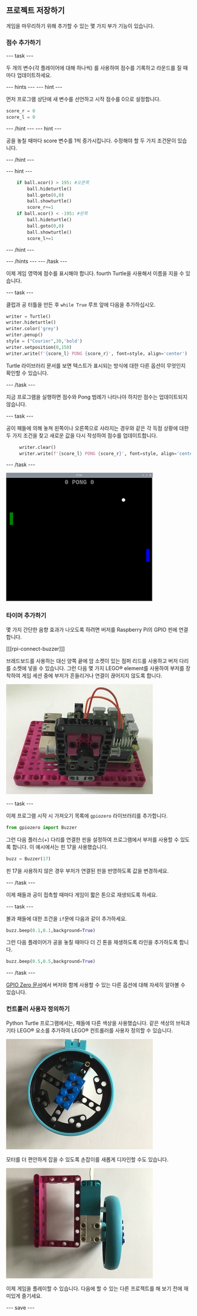 ## 프로젝트 저장하기

게임을 마무리하기 위해 추가할 수 있는 몇 가지 부가 기능이 있습니다.

### 점수 추가하기

--- task ---

두 개의 변수(각 플레이어에 대해 하나씩) 를 사용하여 점수를 기록하고 라운드를 질 때마다 업데이트하세요.

--- hints --- --- hint ---

먼저 프로그램 상단에 새 변수를 선언하고 시작 점수를 0으로 설정합니다.

```python   
score_r = 0   
score_l = 0   
```

--- /hint --- --- hint ---

공을 놓칠 때마다 score 변수를 1씩 증가시킵니다. 수정해야 할 두 가지 조건문이 있습니다.


--- /hint ---

--- hint ---

```python
    if ball.xcor() > 195: #오른쪽
        ball.hideturtle()
        ball.goto(0,0)
        ball.showturtle()
        score_r+=1
    if ball.xcor() < -195: #왼쪽
        ball.hideturtle()
        ball.goto(0,0)
        ball.showturtle()
        score_l+=1
```

--- /hint ---

--- /hints --- --- /task ---

이제 게임 영역에 점수를 표시해야 합니다. fourth Turtle을 사용해서 이름을 지을 수 있습니다.

--- task ---

클럽과 공 터틀을 만든 후 `while True` 루프 앞에 다음을 추가하십시오.

```python
writer = Turtle()
writer.hideturtle()
writer.color('grey')
writer.penup()
style = ("Courier",30,'bold')
writer.setposition(0,150)
writer.write(f'{score_l} PONG {score_r}', font=style, align='center')
```

Turtle 라이브러리 문서를 보면 텍스트가 표시되는 방식에 대한 다른 옵션이 무엇인지 확인할 수 있습니다.

--- /task ---

지금 프로그램을 실행하면 점수와 Pong 범례가 나타나야 하지만 점수는 업데이트되지 않습니다.

--- task ---

공이 패들에 의해 놓쳐 왼쪽이나 오른쪽으로 사라지는 경우와 같은 각 득점 상황에 대한 두 가지 조건을 찾고 새로운 값을 다시 작성하여 점수를 업데이트합니다.

```python
     writer.clear()
     writer.write(f'{score_l} PONG {score_r}', font=style, align='center')
```

--- /task ---

![상단에 점수가 표시된 게임 창의 보기](images/score.png)

### 타이머 추가하기

몇 가지 간단한 음향 효과가 나오도록 하려면 버저를 Raspberry Pi의 GPIO 핀에 연결합니다.

[[[rpi-connect-buzzer]]]

브레드보드를 사용하는 대신 양쪽 끝에 암 소켓이 있는 점퍼 리드를 사용하고 버저 다리를 소켓에 넣을 수 있습니다. 그런 다음 몇 가지 LEGO® element를 사용하여 부저를 장착하여 게임 세션 중에 부저가 흔들리거나 연결이 끊어지지 않도록 합니다.

![LEGO® Maker Plate에 장착된 Raspberry Pi의 사진으로, LEGO 부품을 사용하였고, 부저가 장착되어 있습니다.](images/buzzer.JPG)

--- task ---

이제 프로그램 시작 시 가져오기 목록에 `gpiozero` 라이브러리를 추가합니다.

```python
from gpiozero import Buzzer
```

그런 다음 플러스(+) 다리를 연결한 핀을 설정하여 프로그램에서 부저를 사용할 수 있도록 합니다. 이 예시에서는 핀 17을 사용했습니다.

```python
buzz = Buzzer(17)
```

핀 17을 사용하지 않은 경우 부저가 연결된 핀을 반영하도록 값을 변경하세요.

--- /task ---

이제 패들과 공이 접촉할 때마다 게임이 짧은 톤으로 재생되도록 하세요.

--- task ---

볼과 패들에 대한 조건을 `if`문에 다음과 같이 추가하세요.

```python
buzz.beep(0.1,0.1,background=True)
```

그런 다음 플레이어가 공을 놓칠 때마다 더 긴 톤을 재생하도록 라인을 추가하도록 합니다.

```python
buzz.beep(0.5,0.5,background=True)
```

--- /task ---

[GPIO Zero 문서](https://gpiozero.readthedocs.io/en/stable/api_output.html#buzzer)에서 버저와 함께 사용할 수 있는 다른 옵션에 대해 자세히 알아볼 수 있습니다.

### 컨트롤러 사용자 정의하기

Python Turtle 프로그램에서는, 패들에 다른 색상을 사용했습니다. 같은 색상의 브릭과 기타 LEGO® 요소를 추가하여 LEGO® 컨트롤러를 사용자 정의할 수 있습니다.

![LEGO® 휠의 컬러 블록 사진](images/blue_wheel.JPG)

모터를 더 편안하게 잡을 수 있도록 손잡이를 새롭게 디자인할 수도 있습니다.

![모터 컨트롤러에 추가된 LEGO® 핸들 사진](images/handle.JPG)


이제 게임을 플레이할 수 있습니다. 다음에 할 수 있는 다른 프로젝트를 해 보기 전에 재미있게 즐기세요.

--- save ---
